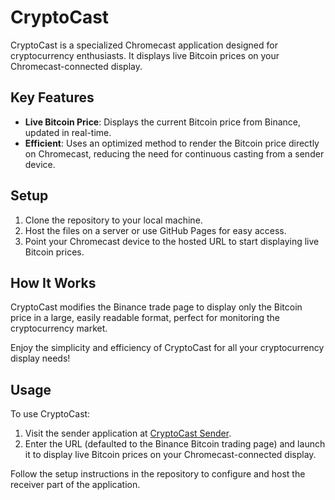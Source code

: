 # CryptoCast

CryptoCast is a specialized Chromecast application designed for cryptocurrency enthusiasts. It displays live Bitcoin prices on your Chromecast-connected display.

## Key Features

- **Live Bitcoin Price**: Displays the current Bitcoin price from Binance, updated in real-time.
- **Efficient**: Uses an optimized method to render the Bitcoin price directly on Chromecast, reducing the need for continuous casting from a sender device.

## Setup

1. Clone the repository to your local machine.
2. Host the files on a server or use GitHub Pages for easy access.
3. Point your Chromecast device to the hosted URL to start displaying live Bitcoin prices.

## How It Works

CryptoCast modifies the Binance trade page to display only the Bitcoin price in a large, easily readable format, perfect for monitoring the cryptocurrency market.

Enjoy the simplicity and efficiency of CryptoCast for all your cryptocurrency display needs!

## Usage

To use CryptoCast:

1. Visit the sender application at [CryptoCast Sender](https://robinnakamoto.github.io/CryptoCast/sender/).
2. Enter the URL (defaulted to the Binance Bitcoin trading page) and launch it to display live Bitcoin prices on your Chromecast-connected display.

Follow the setup instructions in the repository to configure and host the receiver part of the application.
